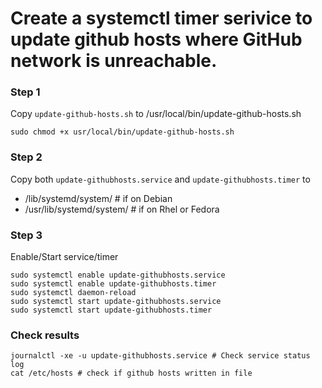 # Create a systemctl timer serivice to update github hosts where GitHub network is unreachable.

### Step 1
Copy `update-github-hosts.sh` to /usr/local/bin/update-github-hosts.sh
```shell
sudo chmod +x usr/local/bin/update-github-hosts.sh
```

### Step 2
Copy both `update-githubhosts.service` and `update-githubhosts.timer` to 
- /lib/systemd/system/ # if on Debian
- /usr/lib/systemd/system/ # if on Rhel or Fedora

### Step 3
Enable/Start service/timer
```shell
sudo systemctl enable update-githubhosts.service
sudo systemctl enable update-githubhosts.timer
sudo systemctl daemon-reload
sudo systemctl start update-githubhosts.service
sudo systemctl start update-githubhosts.timer
```
### Check results
```shell
journalctl -xe -u update-githubhosts.service # Check service status log
cat /etc/hosts # check if github hosts written in file
```
